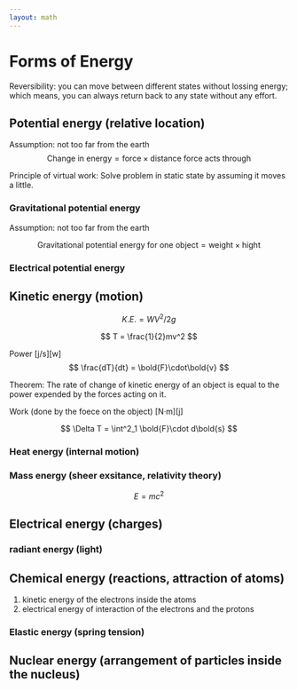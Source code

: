 ```yaml
---
layout: math
---
```

# Forms of Energy

Reversibility: you can move between different states without lossing energy; which means, you can always return back to any state without any effort.


## Potential energy (relative location)

Assumption: not too far from the earth
$$
\text{Change in energy} = \text{force} \times \text{distance force acts through}
$$

Principle of virtual work: Solve problem in static state by assuming it moves a little.

### Gravitational potential energy
Assumption: not too far from the earth

$$
\text{Gravitational potential energy for one object} = \text{weight} \times \text{hight}
$$

### Electrical potential energy

## Kinetic energy (motion)

$$
K.E. = WV^2/2g
$$

$$
T = \frac{1}{2}mv^2
$$

Power [j/s][w]
$$
\frac{dT}{dt} = \bold{F}\cdot\bold{v} 
$$

Theorem: The rate of change of kinetic energy of an object is equal to the power expended by the forces acting on it.

Work (done by the foece on the object) [N·m][j]

$$
\Delta T = \int^2_1 \bold{F}\cdot d\bold{s}
$$


### Heat energy (internal motion)

### Mass energy (sheer exsitance, relativity theory)

$$
E = mc^2
$$

## Electrical energy (charges)

### radiant energy (light)

## Chemical energy (reactions, attraction of atoms)
1. kinetic energy of the electrons inside the atoms
2. electrical energy of interaction of the electrons and the protons

### Elastic energy (spring tension)

## Nuclear energy (arrangement of particles inside the nucleus)